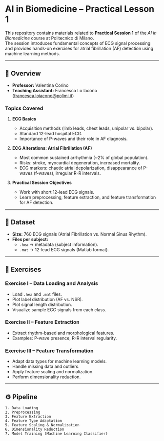 # AI in Biomedicine – Practical Lesson 1

This repository contains materials related to **Practical Session 1** of the *AI in Biomedicine* course at Politecnico di Milano.  
The session introduces fundamental concepts of ECG signal processing and provides hands-on exercises for atrial fibrillation (AF) detection using machine learning methods.

---

## 📖 Overview

- **Professor:** Valentina Corino  
- **Teaching Assistant:** Francesca Lo Iacono (francesca.loiacono@polimi.it)  

### Topics Covered
1. **ECG Basics**  
   - Acquisition methods (limb leads, chest leads, unipolar vs. bipolar).  
   - Standard 12-lead hospital ECG.  
   - Importance of P-waves and their role in AF diagnosis.  

2. **ECG Alterations: Atrial Fibrillation (AF)**  
   - Most common sustained arrhythmia (~2% of global population).  
   - Risks: stroke, myocardial degeneration, increased mortality.  
   - ECG markers: chaotic atrial depolarization, disappearance of P-waves (f-waves), irregular R-R intervals.  

3. **Practical Session Objectives**  
   - Work with short 12-lead ECG signals.  
   - Learn preprocessing, feature extraction, and feature transformation for AF detection.  

---

## 📂 Dataset

- **Size:** 760 ECG signals (Atrial Fibrillation vs. Normal Sinus Rhythm).  
- **Files per subject:**  
  - `.hea` → metadata (subject information).  
  - `.mat` → 12-lead ECG signals (Matlab format).  

---

## 🧩 Exercises

### **Exercise I – Data Loading and Analysis**
- Load `.hea` and `.mat` files.  
- Plot label distribution (AF vs. NSR).  
- Plot signal length distribution.  
- Visualize sample ECG signals from each class.  

### **Exercise II – Feature Extraction**
- Extract rhythm-based and morphological features.  
- Examples: P-wave presence, R-R interval regularity.  

### **Exercise III – Feature Transformation**
- Adapt data types for machine learning models.  
- Handle missing data and outliers.  
- Apply feature scaling and normalization.  
- Perform dimensionality reduction.  

---

## ⚙️ Pipeline

```text
1. Data Loading
2. Preprocessing
3. Feature Extraction
4. Feature Type Adaptation
5. Feature Scaling & Normalization
6. Dimensionality Reduction
7. Model Training (Machine Learning Classifier)
